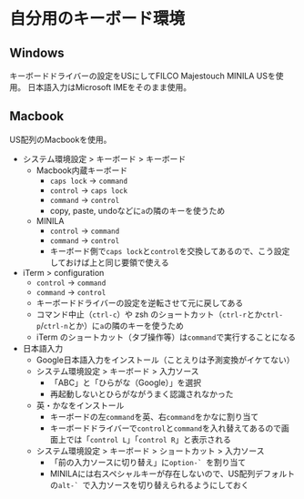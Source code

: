 # 自分用のキーボード環境

## Windows

キーボードドライバーの設定をUSにしてFILCO Majestouch MINILA USを使用。
日本語入力はMicrosoft IMEをそのまま使用。

## Macbook

US配列のMacbookを使用。

* システム環境設定 > キーボード > キーボード
  * Macbook内蔵キーボード
    * `caps lock` -> `command`
    * `control` -> `caps lock`
    * `command` -> `control`
    * copy, paste, undoなどに`a`の隣のキーを使うため
  * MINILA
    * `control` -> `command`
    * `command` -> `control`
    * キーボード側で`caps lock`と`control`を交換してあるので、こう設定しておけば上と同じ要領で使える
* iTerm > configuration
  * `control` -> `command`
  * `command` -> `control`
  * キーボードドライバーの設定を逆転させて元に戻してある
  * コマンド中止（`ctrl-c`）や zsh のショートカット（`ctrl-r`とか`ctrl-p`/`ctrl-n`とか）に`a`の隣のキーを使うため
  * iTerm のショートカット（タブ操作等）は`command`で実行することになる
* 日本語入力
  * Google日本語入力をインストール（ことえりは予測変換がイケてない）
  * システム環境設定 > キーボード > 入力ソース
    * 「ABC」と「ひらがな（Google）」を選択
    * 再起動しないとひらがながうまく認識されなかった
  * 英・かなをインストール
    * キーボードの左`command`を英、右`command`をかなに割り当て
    * キーボードドライバーで`control`と`command`を入れ替えてあるので画面上では「`control L`」「`control R`」と表示される
  * システム環境設定 > キーボード > ショートカット > 入力ソース
    * 「前の入力ソースに切り替え」に```option-` ```を割り当て
    * MINILAには右スペシャルキーが存在しないので、US配列デフォルトの```alt-` ```で入力ソースを切り替えられるようにしておく
